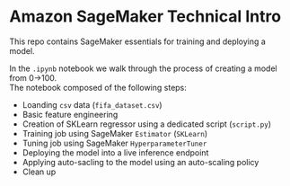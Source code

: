 # Amazon SageMaker Technical Intro
This repo contains SageMaker essentials for training and deploying a model.

In the `.ipynb` notebook we walk through the process of creating a model from 0->100.<br/>
The notebook composed of the following steps:
* Loanding `csv` data (`fifa_dataset.csv`)
* Basic feature engineering 
* Creation of SKLearn regressor using a dedicated script (`script.py`)
* Training job using SageMaker `Estimator` (`SKLearn`)
* Tuning job using SageMaker `HyperparameterTuner` 
* Deploying the model into a live inference endpoint
* Applying auto-sacling to the model using an auto-scaling policy
* Clean up
